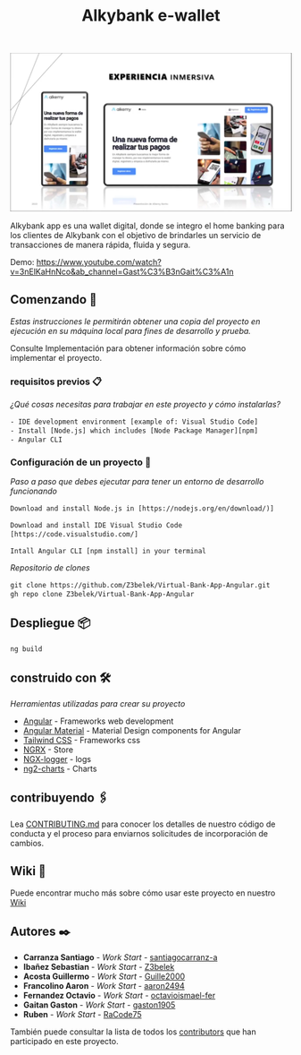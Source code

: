 <h1 align="center">Alkybank e-wallet</h1>
<br>
<p align ="center">
  <img src="https://github.com/santiagocarranz-a/AlkyBank-Alkemy-ang/blob/2cde34b0f20b1b47117c2ca347149a0c44c01b8f/alkemybankfondo.png" alt="alkemy-logo"/>
</p>

Alkybank app es una wallet digital, donde se integro el home banking para los clientes de Alkybank con el objetivo de brindarles un servicio de transacciones de manera rápida, fluida y segura.

Demo: https://www.youtube.com/watch?v=3nElKaHnNco&ab_channel=Gast%C3%B3nGait%C3%A1n

## Comenzando 🚀

_Estas instrucciones le permitirán obtener una copia del proyecto en ejecución en su máquina local para fines de desarrollo y prueba._

Consulte Implementación para obtener información sobre cómo implementar el proyecto.


### requisitos previos 📋

_¿Qué cosas necesitas para trabajar en este proyecto y cómo instalarlas?_

```
- IDE development environment [example of: Visual Studio Code]
- Install [Node.js] which includes [Node Package Manager][npm]
- Angular CLI
```

### Configuración de un proyecto 🔧

_Paso a paso que debes ejecutar para tener un entorno de desarrollo funcionando_

```
Download and install Node.js in [https://nodejs.org/en/download/)]
```
```
Download and install IDE Visual Studio Code [https://code.visualstudio.com/]
```
```
Intall Angular CLI [npm install] in your terminal 
```

_Repositorio de clones_

```
git clone https://github.com/Z3belek/Virtual-Bank-App-Angular.git
gh repo clone Z3belek/Virtual-Bank-App-Angular
```

## Despliegue 📦

```
ng build
```

## construido con 🛠️

_Herramientas utilizadas para crear su proyecto_

* [Angular](https://angular.io/) - Frameworks web development
* [Angular Material](https://material.angular.io/) - Material Design components for Angular
* [Tailwind CSS](https://tailwindcss.com/) - Frameworks css
* [NGRX](https://ngrx.io/) - Store
* [NGX-logger](https://github.com/dbfannin/ngx-logger) - logs
* [ng2-charts](https://github.com/valor-software/ng2-charts) - Charts

## contribuyendo 🖇️

Lea [CONTRIBUTING.md](https://gist.github.com/Z3belek/Virtual-Bank-App-Angular/xxxxxx) para conocer los detalles de nuestro código de conducta y el proceso para enviarnos solicitudes de incorporación de cambios.

## Wiki 📖

Puede encontrar mucho más sobre cómo usar este proyecto en nuestro [Wiki](https://github.com/tu/proyecto/wiki)

## Autores ✒️

* **Carranza Santiago** - *Work Start* - [santiagocarranz-a](https://github.com/santiagocarranz-a)
* **Ibañez Sebastian** - *Work Start* - [Z3belek](https://github.com/Z3belek)
* **Acosta Guillermo** - *Work Start* - [Guille2000](https://github.com/Guille2000)
* **Francolino Aaron** - *Work Start* - [aaron2494](https://github.com/aaron2494)
* **Fernandez Octavio** - *Work Start* - [octavioismael-fer](https://github.com/octavioismael-fer)
* **Gaitan Gaston** - *Work Start* - [gaston1905](https://github.com/Gaston1905)
* **Ruben** - *Work Start* - [RaCode75](https://github.com/RaCode75)

También puede consultar la lista de todos los [contributors](https://github.com/Z3belek/Virtual-Bank-App-Angular/graphs/contributors) que han participado en este proyecto. 
